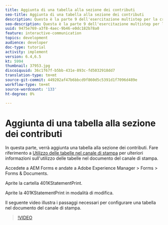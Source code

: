 ```yaml
---
title: Aggiunta di una tabella alla sezione dei contributi
seo-title: Aggiunta di una tabella alla sezione dei contributi
description: Questa è la parte 9 dell'esercitazione multistep per la creazione del primo documento di comunicazione interattiva. In questa parte, verrà aggiunta una tabella alla sezione dei contributi.
seo-description: Questa è la parte 9 dell'esercitazione multistep per la creazione del primo documento di comunicazione interattiva. In questa parte, verrà aggiunta una tabella alla sezione dei contributi.
uuid: 9475e769-a3f8-4aec-9b46-e0dc182b78a0
feature: interactive-communication
topics: development
audience: developer
doc-type: tutorial
activity: implement
version: 6.4,6.5
kt: 5994
thumbnail: 37953.jpg
discoiquuid: 36c1f67f-b5bb-431e-893c-fd5032918dd7
translation-type: tm+mt
source-git-commit: 449202af47b6bbcd9f860d5c5391d1f7096d489e
workflow-type: tm+mt
source-wordcount: '133'
ht-degree: 0%

---
```



# Aggiunta di una tabella alla sezione dei contributi

In questa parte, verrà aggiunta una tabella alla sezione dei contributi.
Fare riferimento a [Utilizzo delle tabelle nel canale di stampa](/help/forms/interactive-communications/table-in-print-channel-documents-video-use.md) per ulteriori informazioni sull&#39;utilizzo delle tabelle nel documento del canale di stampa.

Accedete a  AEM Forms e andate a Adobe Experience Manager > Forms > Forms &amp; Documents.

Aprite la cartella 401KStatementPrint.

Aprite la 401KStatementPrint in modalità di modifica.

Il seguente video illustra i passaggi necessari per configurare una tabella nel documento del canale di stampa.

>[!VIDEO](https://video.tv.adobe.com/v/22387t1?quality=9&learn=on)


